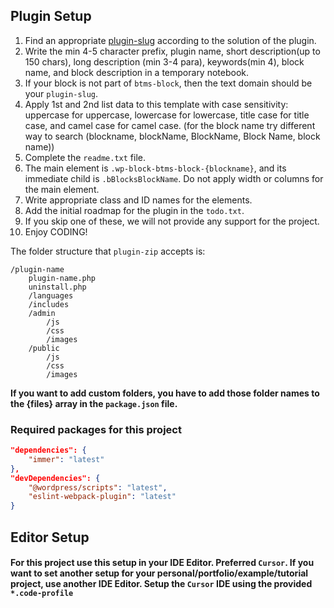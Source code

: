 ## Plugin Setup

1. Find an appropriate [plugin-slug](https://wordpress.org/plugins/) according to the solution of the plugin.
2. Write the min 4-5 character prefix, plugin name, short description(up to 150 chars), long description (min 3-4 para), keywords(min 4), block name, and block description in a temporary notebook.
3. If your block is not part of `btms-block`, then the text domain should be your `plugin-slug`.
4. Apply 1st and 2nd list data to this template with case sensitivity: uppercase for uppercase, lowercase for lowercase, title case for title case, and camel case for camel case. (for the block name try different way to search (blockname, blockName, BlockName, Block Name, block name))
5. Complete the `readme.txt` file.
6. The main element is `.wp-block-btms-block-{blockname}`, and its immediate child is `.bBlocksBlockName`. Do not apply width or columns for the main element.
7. Write appropriate class and ID names for the elements.
8. Add the initial roadmap for the plugin in the `todo.txt`.
9. If you skip one of these, we will not provide any support for the project.
10. Enjoy CODING!

The folder structure that `plugin-zip` accepts is:

```
/plugin-name
	plugin-name.php
	uninstall.php
	/languages
	/includes
	/admin
		/js
		/css
		/images
	/public
		/js
		/css
		/images
```

**If you want to add custom folders, you have to add those folder names to the {files} array in the `package.json` file.**

### Required packages for this project

```json
"dependencies": {
	"immer": "latest"
},
"devDependencies": {
	"@wordpress/scripts": "latest",
	"eslint-webpack-plugin": "latest"
}
```

## Editor Setup

#### For this project use this setup in your IDE Editor. Preferred `Cursor`. If you want to set another setup for your personal/portfolio/example/tutorial project, use another IDE Editor. Setup the `Cursor` IDE using the provided `*.code-profile`

